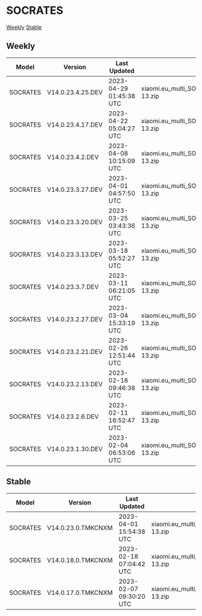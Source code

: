 # SOCRATES
[Weekly](#Weekly)  [Stable](#Stable)
## Weekly
| Model | Version | Last Updated | File Name | Size | Download Link |
| ---- | ---- | ---- | ---- | ---- | ---- |
| SOCRATES | V14.0.23.4.25.DEV | 2023-04-29 01:45:38 UTC | xiaomi.eu_multi_SOCRATES_V14.0.23.4.25.DEV_v14-13.zip | 5.8 GB | [SourceForge](https://sourceforge.net/projects/xiaomi-eu-multilang-miui-roms/files/xiaomi.eu/MIUI-WEEKLY-RELEASES/V14.0.23.4.25.DEV/xiaomi.eu_multi_SOCRATES_V14.0.23.4.25.DEV_v14-13.zip/download) |
| SOCRATES | V14.0.23.4.17.DEV | 2023-04-22 05:04:27 UTC | xiaomi.eu_multi_SOCRATES_V14.0.23.4.17.DEV_v14-13.zip | 5.8 GB | [SourceForge](https://sourceforge.net/projects/xiaomi-eu-multilang-miui-roms/files/xiaomi.eu/MIUI-WEEKLY-RELEASES/V14.0.23.4.17.DEV/xiaomi.eu_multi_SOCRATES_V14.0.23.4.17.DEV_v14-13.zip/download) |
| SOCRATES | V14.0.23.4.2.DEV | 2023-04-08 10:15:09 UTC | xiaomi.eu_multi_SOCRATES_V14.0.23.4.2.DEV_v14-13.zip | 5.8 GB | [SourceForge](https://sourceforge.net/projects/xiaomi-eu-multilang-miui-roms/files/xiaomi.eu/MIUI-WEEKLY-RELEASES/V14.0.23.4.2.DEV/xiaomi.eu_multi_SOCRATES_V14.0.23.4.2.DEV_v14-13.zip/download) |
| SOCRATES | V14.0.23.3.27.DEV | 2023-04-01 04:57:50 UTC | xiaomi.eu_multi_SOCRATES_V14.0.23.3.27.DEV_v14-13.zip | 5.8 GB | [SourceForge](https://sourceforge.net/projects/xiaomi-eu-multilang-miui-roms/files/xiaomi.eu/MIUI-WEEKLY-RELEASES/V14.0.23.3.27.DEV/xiaomi.eu_multi_SOCRATES_V14.0.23.3.27.DEV_v14-13.zip/download) |
| SOCRATES | V14.0.23.3.20.DEV | 2023-03-25 03:43:36 UTC | xiaomi.eu_multi_SOCRATES_V14.0.23.3.20.DEV_v14-13.zip | 5.8 GB | [SourceForge](https://sourceforge.net/projects/xiaomi-eu-multilang-miui-roms/files/xiaomi.eu/MIUI-WEEKLY-RELEASES/V14.0.23.3.20.DEV/xiaomi.eu_multi_SOCRATES_V14.0.23.3.20.DEV_v14-13.zip/download) |
| SOCRATES | V14.0.23.3.13.DEV | 2023-03-18 05:52:27 UTC | xiaomi.eu_multi_SOCRATES_V14.0.23.3.13.DEV_v14-13.zip | 5.8 GB | [SourceForge](https://sourceforge.net/projects/xiaomi-eu-multilang-miui-roms/files/xiaomi.eu/MIUI-WEEKLY-RELEASES/V14.0.23.3.13.DEV/xiaomi.eu_multi_SOCRATES_V14.0.23.3.13.DEV_v14-13.zip/download) |
| SOCRATES | V14.0.23.3.7.DEV | 2023-03-11 06:21:05 UTC | xiaomi.eu_multi_SOCRATES_V14.0.23.3.7.DEV_v14-13.zip | 5.8 GB | [SourceForge](https://sourceforge.net/projects/xiaomi-eu-multilang-miui-roms/files/xiaomi.eu/MIUI-WEEKLY-RELEASES/V14.0.23.3.7.DEV/xiaomi.eu_multi_SOCRATES_V14.0.23.3.7.DEV_v14-13.zip/download) |
| SOCRATES | V14.0.23.2.27.DEV | 2023-03-04 15:33:19 UTC | xiaomi.eu_multi_SOCRATES_V14.0.23.2.27.DEV_v14-13.zip | 5.8 GB | [SourceForge](https://sourceforge.net/projects/xiaomi-eu-multilang-miui-roms/files/xiaomi.eu/MIUI-WEEKLY-RELEASES/V14.0.23.2.27.DEV/xiaomi.eu_multi_SOCRATES_V14.0.23.2.27.DEV_v14-13.zip/download) |
| SOCRATES | V14.0.23.2.21.DEV | 2023-02-26 12:51:44 UTC | xiaomi.eu_multi_SOCRATES_V14.0.23.2.21.DEV_v14-13.zip | 5.8 GB | [SourceForge](https://sourceforge.net/projects/xiaomi-eu-multilang-miui-roms/files/xiaomi.eu/MIUI-WEEKLY-RELEASES/V14.0.23.2.21.DEV/xiaomi.eu_multi_SOCRATES_V14.0.23.2.21.DEV_v14-13.zip/download) |
| SOCRATES | V14.0.23.2.13.DEV | 2023-02-18 09:46:38 UTC | xiaomi.eu_multi_SOCRATES_V14.0.23.2.13.DEV_v14-13.zip | 5.8 GB | [SourceForge](https://sourceforge.net/projects/xiaomi-eu-multilang-miui-roms/files/xiaomi.eu/MIUI-WEEKLY-RELEASES/V14.0.23.2.13.DEV/xiaomi.eu_multi_SOCRATES_V14.0.23.2.13.DEV_v14-13.zip/download) |
| SOCRATES | V14.0.23.2.6.DEV | 2023-02-11 16:52:47 UTC | xiaomi.eu_multi_SOCRATES_V14.0.23.2.6.DEV_v14-13.zip | 5.8 GB | [SourceForge](https://sourceforge.net/projects/xiaomi-eu-multilang-miui-roms/files/xiaomi.eu/MIUI-WEEKLY-RELEASES/V14.0.23.2.6.DEV/xiaomi.eu_multi_SOCRATES_V14.0.23.2.6.DEV_v14-13.zip/download) |
| SOCRATES | V14.0.23.1.30.DEV | 2023-02-04 06:53:06 UTC | xiaomi.eu_multi_SOCRATES_V14.0.23.1.30.DEV_v14-13.zip | 5.8 GB | [SourceForge](https://sourceforge.net/projects/xiaomi-eu-multilang-miui-roms/files/xiaomi.eu/MIUI-WEEKLY-RELEASES/V14.0.23.1.30.DEV/xiaomi.eu_multi_SOCRATES_V14.0.23.1.30.DEV_v14-13.zip/download) |
## Stable
| Model | Version | Last Updated | File Name | Size | Download Link |
| ---- | ---- | ---- | ---- | ---- | ---- |
| SOCRATES | V14.0.23.0.TMKCNXM | 2023-04-01 15:54:38 UTC | xiaomi.eu_multi_SOCRATES_V14.0.23.0.TMKCNXM_v14-13.zip | 5.8 GB | [SourceForge](https://sourceforge.net/projects/xiaomi-eu-multilang-miui-roms/files/xiaomi.eu/MIUI-STABLE-RELEASES/MIUIv14/xiaomi.eu_multi_SOCRATES_V14.0.23.0.TMKCNXM_v14-13.zip/download) |
| SOCRATES | V14.0.18.0.TMKCNXM | 2023-02-18 07:04:42 UTC | xiaomi.eu_multi_SOCRATES_V14.0.18.0.TMKCNXM_v14-13.zip | 5.8 GB | [SourceForge](https://sourceforge.net/projects/xiaomi-eu-multilang-miui-roms/files/xiaomi.eu/MIUI-STABLE-RELEASES/MIUIv14/xiaomi.eu_multi_SOCRATES_V14.0.18.0.TMKCNXM_v14-13.zip/download) |
| SOCRATES | V14.0.17.0.TMKCNXM | 2023-02-07 09:30:20 UTC | xiaomi.eu_multi_SOCRATES_V14.0.17.0.TMKCNXM_v14-13.zip | 5.8 GB | [SourceForge](https://sourceforge.net/projects/xiaomi-eu-multilang-miui-roms/files/xiaomi.eu/MIUI-STABLE-RELEASES/MIUIv14/xiaomi.eu_multi_SOCRATES_V14.0.17.0.TMKCNXM_v14-13.zip/download) |
